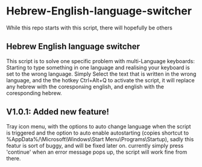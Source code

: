 # Hebrew-English-language-switcher
While this repo starts with this script, there will hopefully be others 

## Hebrew English language switcher
This script is to solve one specific problem with multi-Language keyboards: Starting to type something in one language and realising your keyboard is set to the wrong language.
Simply Select the text that is written in the wrong language, and the the hotkey Ctrl+Alt+Q to activate the script, it will replace any hebrew with the coresponגing english, and english with the coresponding hebrew. 

## V1.0.1: Added new feature!
Tray icon menu, with the options to auto change language when the script is triggered and the option to auto enable autostarting (copies shortcut to %AppData%/\Microsoft\Windows\Start Menu\Programs\Startup), sadly this featur is sort of buggy, and will be fixed later on. currently simply press 'continue' when an error message pops up, the script will work fine from there.
